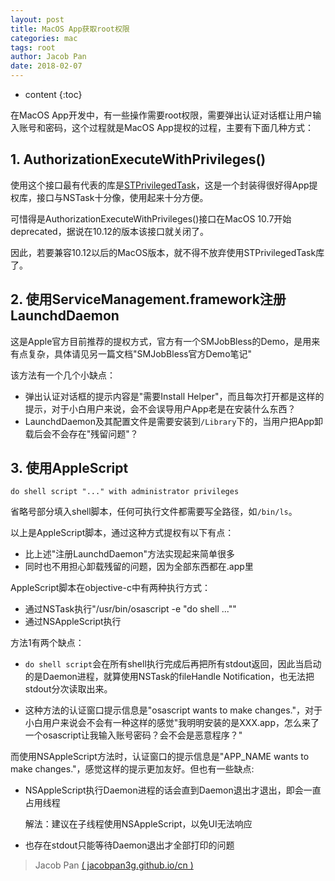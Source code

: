 ```yaml
---
layout: post
title: MacOS App获取root权限
categories: mac
tags: root
author: Jacob Pan
date: 2018-02-07
---
```


* content
{:toc}


在MacOS App开发中，有一些操作需要root权限，需要弹出认证对话框让用户输入账号和密码，这个过程就是MacOS App提权的过程，主要有下面几种方式：


## 1. AuthorizationExecuteWithPrivileges()

使用这个接口最有代表的库是[STPrivilegedTask](https://github.com/sveinbjornt/STPrivilegedTask)，这是一个封装得很好得App提权库，接口与NSTask十分像，使用起来十分方便。

可惜得是AuthorizationExecuteWithPrivileges()接口在MacOS 10.7开始deprecated，据说在10.12的版本该接口就关闭了。

因此，若要兼容10.12以后的MacOS版本，就不得不放弃使用STPrivilegedTask库了。


## 2. 使用ServiceManagement.framework注册LaunchdDaemon

这是Apple官方目前推荐的提权方式，官方有一个SMJobBless的Demo，是用来有点复杂，具体请见另一篇文档"SMJobBless官方Demo笔记"

该方法有一个几个小缺点：

- 弹出认证对话框的提示内容是"需要Install Helper"，而且每次打开都是这样的提示，对于小白用户来说，会不会误导用户App老是在安装什么东西？
- LaunchdDaemon及其配置文件是需要安装到`/Library`下的，当用户把App卸载后会不会存在"残留问题"？


## 3. 使用AppleScript

```
do shell script "..." with administrator privileges
```
省略号部分填入shell脚本，任何可执行文件都需要写全路径，如`/bin/ls`。

以上是AppleScript脚本，通过这种方式提权有以下有点：

- 比上述"注册LaunchdDaemon"方法实现起来简单很多
- 同时也不用担心卸载残留的问题，因为全部东西都在.app里

AppleScript脚本在objective-c中有两种执行方式：

- 通过NSTask执行"/usr/bin/osascript -e \"do shell ...\""
- 通过NSAppleScript执行

方法1有两个缺点：

- `do shell script`会在所有shell执行完成后再把所有stdout返回，因此当启动的是Daemon进程，就算使用NSTask的fileHandle Notification，也无法把stdout分次读取出来。

- 这种方法的认证窗口提示信息是"osascript wants to make changes."，对于小白用户来说会不会有一种这样的感觉"我明明安装的是XXX.app，怎么来了一个osascript让我输入账号密码？会不会是恶意程序？"

而使用NSAppleScript方法时，认证窗口的提示信息是"APP_NAME wants to make changes."，感觉这样的提示更加友好。但也有一些缺点:

- NSAppleScript执行Daemon进程的话会直到Daemon退出才退出，即会一直占用线程

  解法：建议在子线程使用NSAppleScript，以免UI无法响应

- 也存在stdout只能等待Daemon退出才全部打印的问题


> Jacob Pan [( jacobpan3g.github.io/cn )](http://jacobpan3g.github.io/cn)

